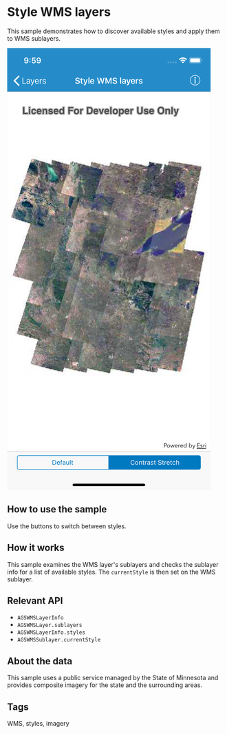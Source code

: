 # Style WMS layers

This sample demonstrates how to discover available styles and apply them to WMS sublayers.

![image](image1.png)

## How to use the sample

Use the buttons to switch between styles.

## How it works

This sample examines the WMS layer's sublayers and checks the sublayer info for a list of available styles. The `currentStyle` is then set on the WMS sublayer.

## Relevant API

* `AGSWMSLayerInfo`
* `AGSWMSLayer.sublayers`
* `AGSWMSLayerInfo.styles`
* `AGSWMSSublayer.currentStyle`

## About the data

This sample uses a public service managed by the State of Minnesota and provides composite imagery for the state and the surrounding areas.

## Tags

WMS, styles, imagery
